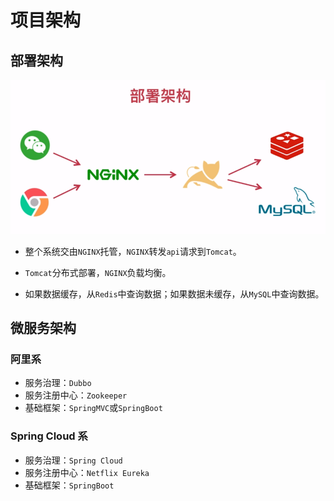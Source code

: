# 项目架构

## 部署架构

![部署架构](.assets/deployment.png)

- 整个系统交由`NGINX`托管，`NGINX`转发`api`请求到`Tomcat`。

- `Tomcat`分布式部署，`NGINX`负载均衡。

- 如果数据缓存，从`Redis`中查询数据；如果数据未缓存，从`MySQL`中查询数据。

## 微服务架构

### 阿里系

- 服务治理：`Dubbo`
- 服务注册中心：`Zookeeper`
- 基础框架：`SpringMVC`或`SpringBoot`

### Spring Cloud 系

- 服务治理：`Spring Cloud`
- 服务注册中心：`Netflix Eureka`
- 基础框架：`SpringBoot`